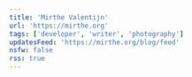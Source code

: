 ```yaml
---
title: 'Mirthe Valentijn'
url: 'https://mirthe.org'
tags: ['developer', 'writer', 'photography']
updatesFeed: 'https://mirthe.org/blog/feed'
nsfw: false
rss: true
---
```

